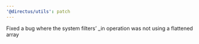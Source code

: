 ```yaml
---
'@directus/utils': patch
---
```


Fixed a bug where the system filters’ \_in operation was not using a flattened array
